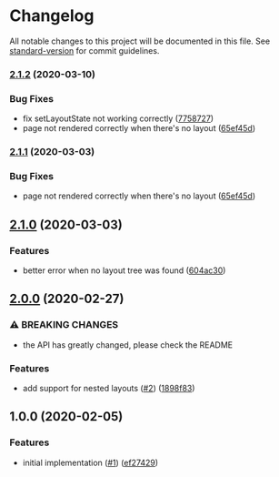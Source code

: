 # Changelog

All notable changes to this project will be documented in this file. See [standard-version](https://github.com/conventional-changelog/standard-version) for commit guidelines.

### [2.1.2](https://github.com/moxystudio/next-layout/compare/v2.1.0...v2.1.2) (2020-03-10)


### Bug Fixes

* fix setLayoutState not working correctly ([7758727](https://github.com/moxystudio/next-layout/commit/775872704dda832a49e83bd16a4cc8a7746b2a46))
* page not rendered correctly when there's no layout ([65ef45d](https://github.com/moxystudio/next-layout/commit/65ef45d49d443b2b73cfdd733b4f9dcb7410e050))

### [2.1.1](https://github.com/moxystudio/next-layout/compare/v2.1.0...v2.1.1) (2020-03-03)


### Bug Fixes

* page not rendered correctly when there's no layout ([65ef45d](https://github.com/moxystudio/next-layout/commit/65ef45d49d443b2b73cfdd733b4f9dcb7410e050))

## [2.1.0](https://github.com/moxystudio/next-layout/compare/v2.0.0...v2.1.0) (2020-03-03)


### Features

* better error when no layout tree was found ([604ac30](https://github.com/moxystudio/next-layout/commit/604ac3044946e49b7cb11b46c514f396479861ff))

## [2.0.0](https://github.com/moxystudio/next-layout/compare/v1.0.0...v2.0.0) (2020-02-27)


### ⚠ BREAKING CHANGES

* the API has greatly changed, please check the README

### Features

* add support for nested layouts ([#2](https://github.com/moxystudio/next-layout/issues/2)) ([1898f83](https://github.com/moxystudio/next-layout/commit/1898f83bb68a05ebda1c493f51ab102527a5c884))

## 1.0.0 (2020-02-05)


### Features

* initial implementation ([#1](https://github.com/moxystudio/next-layout/issues/1)) ([ef27429](https://github.com/moxystudio/next-layout/commit/ef27429742c5d7b99f1ff3a78fa7a973f61df4b3))
